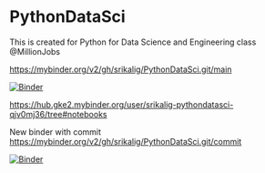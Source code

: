 # PythonDataSci
This is created for Python for Data Science and Engineering class @MillionJobs


https://mybinder.org/v2/gh/srikalig/PythonDataSci.git/main


[![Binder](https://mybinder.org/badge_logo.svg)](https://mybinder.org/v2/gh/srikalig/PythonDataSci.git/main)



https://hub.gke2.mybinder.org/user/srikalig-pythondatasci-qjv0mj36/tree#notebooks




New binder with commit
https://mybinder.org/v2/gh/srikalig/PythonDataSci.git/commit


[![Binder](https://mybinder.org/badge_logo.svg)](https://mybinder.org/v2/gh/srikalig/PythonDataSci.git/commit)
